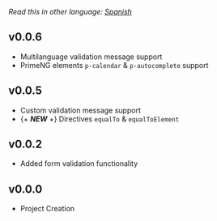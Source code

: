 _Read this in other language: [Spanish](https://gitlab.com/von-development-studio/angular-libraries-source/form-validation/blob/master/CHANGELOG.es.md)_

## v0.0.6
* Multilanguage validation message support
* PrimeNG elements `p-calendar` & `p-autocomplete` support

## v0.0.5
* Custom validation message support
* {+ _**NEW**_ +} Directives `equalTo` & `equalToElement`

## v0.0.2
* Added form validation functionality

## v0.0.0
* Project Creation

